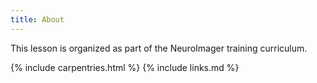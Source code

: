 ```yaml
---
title: About
---
```

This lesson is organized as part of the NeuroImager training curriculum. 


{% include carpentries.html %}
{% include links.md %}

